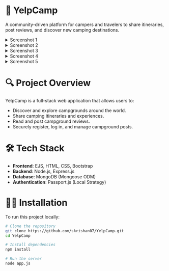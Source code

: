 # 🌄 YelpCamp

A community-driven platform for campers and travelers to share itineraries, post reviews, and discover new camping destinations.

<details>
  <summary>Screenshot 1</summary>
  <img width="1440" height="812" alt="Screenshot 2025-07-20 at 12 23 25 AM" src="https://github.com/user-attachments/assets/c4497601-bd5f-4bff-b16b-6a39e601fd6a" />
</details>

<details>
  <summary>Screenshot 2</summary>
  <img width="1440" height="812" alt="Screenshot 2025-07-20 at 12 41 04 AM" src="https://github.com/user-attachments/assets/4c5309b5-4192-461e-8720-9703cca8cd88" />
</details>

<details>
  <summary>Screenshot 3</summary>
  <img width="1440" height="812" alt="Screenshot 2025-07-20 at 12 23 33 AM" src="https://github.com/user-attachments/assets/9bb42649-2831-4565-97aa-3b5a79d9aae3" />
</details>

<details>
  <summary>Screenshot 4</summary>
  <img width="1440" height="812" alt="Screenshot 2025-07-20 at 12 25 54 AM" src="https://github.com/user-attachments/assets/25881baf-46b6-408a-aeb5-9e2452ab0420" />
</details>

<details>
  <summary>Screenshot 5</summary>
  <img width="1440" height="812" alt="Screenshot 2025-07-20 at 12 26 07 AM" src="https://github.com/user-attachments/assets/200ceb1a-3563-4bcf-9c04-fcad78b438d8" />
</details>

# 🔍 Project Overview
YelpCamp is a full-stack web application that allows users to:
- Discover and explore campgrounds around the world.
- Share camping itineraries and experiences.
- Read and post campground reviews.
- Securely register, log in, and manage campground posts.

# 🛠️ Tech Stack
- **Frontend**: EJS, HTML, CSS, Bootstrap
- **Backend**: Node.js, Express.js
- **Database**: MongoDB (Mongoose ODM)
- **Authentication**: Passport.js (Local Strategy)

# 🧑‍💻 Installation
To run this project locally:

```bash
# Clone the repository
git clone https://github.com/skrishan07/YelpCamp.git
cd YelpCamp

# Install dependencies
npm install

# Run the server
node app.js
```
